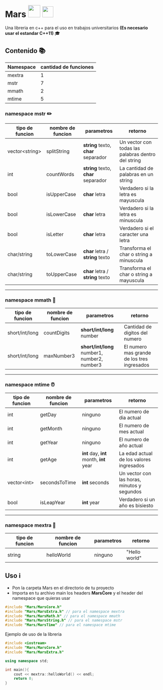 # Mars <img src="https://images.vexels.com/media/users/3/152536/isolated/preview/401b51c3a9098f12b566121c92009877-mars-planet-icon-by-vexels.png" width="40"> <img src="https://upload.wikimedia.org/wikipedia/commons/thumb/1/18/ISO_C%2B%2B_Logo.svg/1200px-ISO_C%2B%2B_Logo.svg.png" width="36">

Una libreria en c++ para el uso en trabajos universitarios **(Es necesario usar el estandar C++11)** 🎓

## Contenido 📚

| Namespace | cantidad de funciones |
| --------- | --------------------- |
| mextra    | 1                     |
| mstr      | 7                     |
| mmath     | 2                     |
| mtime     | 5                     |

### namespace mstr ✏️

| tipo de funcion  | nombre de funcion | parametros                           | retorno                                            |
| ---------------- | ----------------- | ------------------------------------ | -------------------------------------------------- |
| vector\<string\> | splitString       | **string** texto, **char** separador | Un vector con todas las palabras dentro del string |
| int              | countWords        | **string** texto, **char** separador | La cantidad de palabras en un string               |
| bool             | isUpperCase       | **char** letra                       | Verdadero si la letra es mayuscula                 |
| bool             | isLowerCase       | **char** letra                       | Verdadero si la letra es minuscula                 |
| bool             | isLetter          | **char** letra                       | Verdadero si el caracter una letra                 |
| char/string      | toLowerCase       | **char** letra / **string** texto    | Transforma el char o string a minuscula            |
| char/string      | toUpperCase       | **char** letra / **string** texto    | Transforma el char o string a mayuscula            |

---

### namespace mmath 📐

| tipo de funcion | nombre de funcion | parametros                                   | retorno                                     |
| --------------- | ----------------- | -------------------------------------------- | ------------------------------------------- |
| short/int/long  | countDigits       | **short/int/long** number                    | Cantidad de digitos del numero              |
| short/int/long  | maxNumber3        | **short/int/long** number1, number2, number3 | El numero mas grande de los tres ingresados |

---

### namespace mtime ⏰

| tipo de funcion | nombre de funcion | parametros                               | retorno                                     |
| --------------- | ----------------- | ---------------------------------------- | ------------------------------------------- |
| int             | getDay            | ninguno                                  | El numero de dia actual                     |
| int             | getMonth          | ninguno                                  | El numero de mes actual                     |
| int             | getYear           | ninguno                                  | El numero de año actual                     |
| int             | getAge            | **int** day, **int** month, **int** year | La edad actual de los valores ingresados    |
| vector\<int\>   | secondsToTime     | **int** seconds                          | Un vector con las horas, minutos y segundos |
| bool            | isLeapYear        | **int** year                             | Verdadero si un año es bisiesto             |

---

### namespace mextra 🤔

| tipo de funcion | nombre de funcion | parametros | retorno       |
| --------------- | ----------------- | ---------- | ------------- |
| string          | helloWorld        | ninguno    | "Hello world" |

## Uso ℹ️

* Pon la carpeta Mars en el directorio de tu proyecto
* Importa en tu archivo main los headers **MarsCore**  y el header del namespace que quieras usar

```cpp
#include "Mars/MarsCore.h"
#include "Mars/MarsExtra.h" // para el namespace mextra
#include "Mars/MarsMath.h" // para el namespace mmath
#include "Mars/MarsString.h" // para el namespace mstr
#include "Mars/MarsTime" // para el namespace mtime
```

Ejemplo de uso de la libreria

```cpp
#include <iostream>
#include "Mars/MarsCore.h"
#include "Mars/MarsExtra.h"

using namespace std;

int main(){
    cout << mextra::helloWorld() << endl;
    return 0;
}

```
